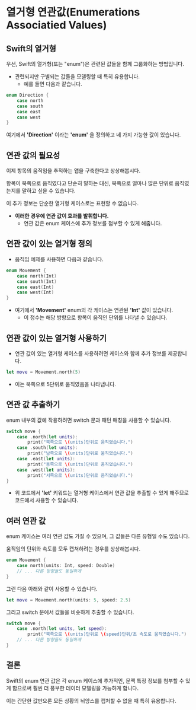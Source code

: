 # 열거형 연관값(Enumerations Associatied Values)

## Swift의 열거형

우선, Swift의 열거형(또는 "enum")은 관련된 값들을 함께 그룹화하는 방법입니다.
- 관련되지만 구별되는 값들을 모델링할 때 특히 유용합니다.
    - 예를 들면 다음과 같습니다.

```swift
enum Direction {
    case north
    case south
    case east
    case west
}
```

여기에서 **'Direction'** 이라는 **'enum'** 을 정의하고 네 가지 가능한 값이 있습니다.

## 연관 값의 필요성

이제 항목의 움직임을 추적하는 앱을 구축한다고 상상해봅시다.

항목이 북쪽으로 움직였다고 단순히 말하는 대신, 북쪽으로 얼마나 많은 단위로 움직였는지를 말하고 싶을 수 있습니다.

이 추가 정보는 단순한 열거형 케이스로는 표현할 수 없습니다.

- **이러한 경우에 연관 값이 효과를 발휘합니다.**
    - 연관 값은 enum 케이스에 추가 정보를 첨부할 수 있게 해줍니다.

## 연관 값이 있는 열거형 정의

- 움직임 예제를 사용하면 다음과 같습니다.

```swift
enum Movement {
    case north(Int)
    case south(Int)
    case east(Int)
    case west(Int)
}
```

- 여기에서 **'Movement'** enum의 각 케이스는 연관된 **'Int'** 값이 있습니다.
    - 이 정수는 해당 방향으로 항목이 움직인 단위를 나타낼 수 있습니다.

## 연관 값이 있는 열거형 사용하기

- 연관 값이 있는 열거형 케이스를 사용하려면 케이스와 함께 추가 정보를 제공합니다.

```swift
let move = Movement.north(5)
```

- 이는 북쪽으로 5단위로 움직였음을 나타냅니다.

## 연관 값 추출하기

enum 내부의 값에 작용하려면 switch 문과 패턴 매칭을 사용할 수 있습니다.

```swift
switch move {
    case .north(let units):
        print("북쪽으로 \(units)단위로 움직였습니다.")
    case .south(let units):
        print("남쪽으로 \(units)단위로 움직였습니다.")
    case .east(let units):
        print("동쪽으로 \(units)단위로 움직였습니다.")
    case .west(let units):
        print("서쪽으로 \(units)단위로 움직였습니다.")
}
```

- 위 코드에서 **'let'** 키워드는 열거형 케이스에서 연관 값을 추출할 수 있게 해주므로 코드에서 사용할 수 있습니다.

## 여러 연관 값

enum 케이스는 여러 연관 값도 가질 수 있으며, 그 값들은 다른 유형일 수도 있습니다.

움직임의 단위와 속도를 모두 캡쳐하려는 경우를 상상해봅시다.

```swift
enum Movement {
    case north(units: Int, speed: Double)
    // ... 다른 방향들도 동일하게
}
```

그런 다음 아래와 같이 사용할 수 있습니다.

```swift
let move = Movement.north(units: 5, speed: 2.5)
```

그리고 switch 문에서 값들을 비슷하게 추출할 수 있습니다.

```swift
switch move {
    case .north(let units, let speed):
        print("북쪽으로 \(units)단위로 \(speed)단위/초 속도로 움직였습니다.")
    // ... 다른 방향들도 동일하게
}
```

## 결론

Swift의 enum 연관 값은 각 enum 케이스에 추가적인, 문맥 특정 정보를 첨부할 수 있게 함으로써 훨씬 더 풍부한 데이터 모델링을 가능하게 합니다.

이는 간단한 값만으론 모든 상황의 뉘앙스를 캡처할 수 없을 때 특히 유용합니다.
